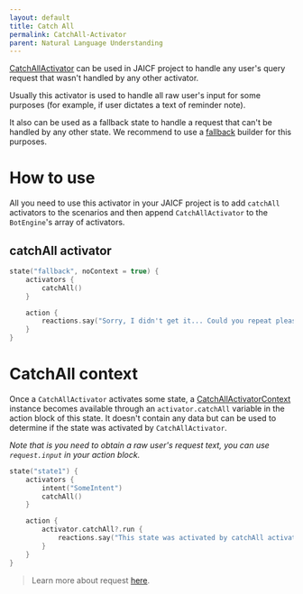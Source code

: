 ```yaml
---
layout: default
title: Catch All
permalink: CatchAll-Activator
parent: Natural Language Understanding
---
```


[CatchAllActivator](https://github.com/just-ai/jaicf-kotlin/blob/master/core/src/main/kotlin/com/justai/jaicf/activator/catchall/CatchAllActivator.kt) can be used in JAICF project to handle any user's query request that wasn't handled by any other activator.

Usually this activator is used to handle all raw user's input for some purposes (for example, if user dictates a text of reminder note).

It also can be used as a fallback state to handle a request that can't be handled by any other state.
We recommend to use a [fallback](fallback) builder for this purposes.

# How to use

All you need to use this activator in your JAICF project is to add `catchAll` activators to the scenarios and then append `CatchAllActivator` to the `BotEngine`'s array of activators.

## catchAll activator

```kotlin
state("fallback", noContext = true) {
    activators {
        catchAll()
    }

    action {
        reactions.say("Sorry, I didn't get it... Could you repeat please?")
    }
}
```

# CatchAll context

Once a `CatchAllActivator` activates some state, a [CatchAllActivatorContext](https://github.com/just-ai/jaicf-kotlin/blob/master/core/src/main/kotlin/com/justai/jaicf/activator/catchall/CatchAllActivatorContext.kt) instance becomes available through an `activator.catchAll` variable in the action block of this state.
It doesn't contain any data but can be used to determine if the state was activated by `CatchAllActivator`.

_Note that is you need to obtain a raw user's request text, you can use `request.input` in your action block._

```kotlin
state("state1") {
    activators {
        intent("SomeIntent")
        catchAll()
    }

    action {
        activator.catchAll?.run {
            reactions.say("This state was activated by catchAll activator because you've said ${request.input}.")
        }
    }
}
```

> Learn more about request [here](request).